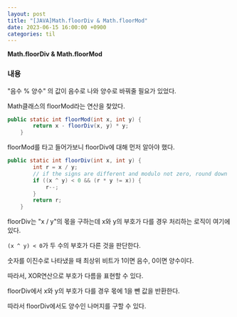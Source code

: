 ```yaml
---
layout: post
title: "[JAVA]Math.floorDiv & Math.floorMod"
date: 2023-06-15 16:00:00 +0900
categories: til
---
```


**Math.floorDiv & Math.floorMod**

### 내용

"음수 % 양수" 의 값이 음수로 나와 양수로 바꿔줄 필요가 있었다.

Math클래스의 floorMod라는 연산을 찾았다.

```java
public static int floorMod(int x, int y) {
        return x - floorDiv(x, y) * y;
    }
```

floorMod를 타고 들어가보니 floorDiv에 대해 먼저 알아야 했다.

```java
public static int floorDiv(int x, int y) {
        int r = x / y;
        // if the signs are different and modulo not zero, round down
        if ((x ^ y) < 0 && (r * y != x)) {
            r--;
        }
        return r;
    }
```

floorDiv는 "x / y"의 몫을 구하는데  x와 y의 부호가 다를 경우 처리하는 로직이 여기에 있다.

<code>(x ^ y) < 0</code>가 두 수의 부호가 다른 것을 판단한다.

숫자를 이진수로 나타냈을 때 최상위 비트가 1이면 음수, 0이면 양수이다.

따라서, XOR연산으로 부호가 다름을 표현할 수 있다.

floorDiv에서 x와 y의 부호가 다를 경우 몫에 1을 뺀 값을 반환한다.

따라서 floorDiv에서도 양수인 나머지를 구할 수 있다.


